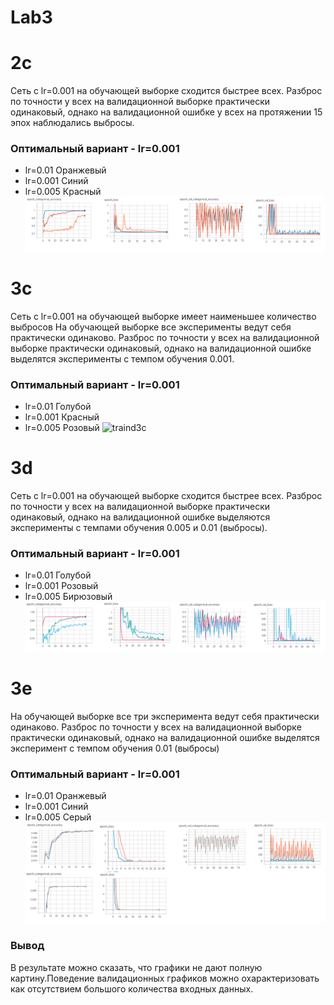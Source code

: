 # Lab3

# 2с 
Cеть с lr=0.001 на обучающей выборке сходится быстрее всех.
Разброс по точности у всех на валидационной выборке практически одинаковый, однако на валидационной ошибке у всех на протяжении 15 эпох наблюдались выбросы.
### Оптимальный вариант - lr=0.001
* lr=0.01 Оранжевый
* lr=0.001 Синий
* lr=0.005 Красный
![train2](/graf/train2.png)


# 3c
Cеть с lr=0.001 на обучающей выборке имеет наименьшее количество выбросов
На обучающей выборке  все эксперименты  ведут  себя практически одинаково. Разброс по точности у всех на валидационной выборке практически одинаковый, однако на валидационной ошибке выделятся эксперименты с темпом  обучения 0.001.
### Оптимальный вариант - lr=0.001
* lr=0.01  Голубой
* lr=0.001 Красный
* lr=0.005 Розовый
![traind3с](/graf/train3с.png)
# 3d
Cеть с lr=0.001 на обучающей выборке сходится быстрее всех.
Разброс по точности у всех на валидационной выборке практически одинаковый, однако на валидационной ошибке выделяются эксперименты с  темпами обучения 0.005 и 0.01 (выбросы).
### Оптимальный вариант - lr=0.001
* lr=0.01 Голубой
* lr=0.001 Розовый
* lr=0.005 Бирюзовый
![traind3d](/graf/train3d.png)


# 3e
На обучающей выборке все три эксперимента ведут  себя практически одинаково. Разброс по точности у всех на валидационной выборке практически одинаковый, однако на валидационной ошибке выделятся эксперимент с темпом обучения  0.01 (выбросы)
### Оптимальный вариант - lr=0.001
* lr=0.01 Оранжевый
* lr=0.001 Синий
* lr=0.005 Серый
![traind3d](/graf/train3e.png)

### Вывод
В результате можно сказать, что графики не дают полную картину.Поведение валидационных графиков можно охарактеризовать как отсутствием  большого количества входных данных.
